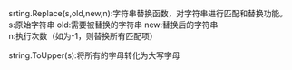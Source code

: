 srting.Replace(s,old,new,n):字符串替换函数，对字符串进行匹配和替换功能。
    s:原始字符串
    old:需要被替换的字符串
    new:替换后的字符串  
    n:执行次数（如为-1，则替换所有匹配项）


string.ToUpper(s):将所有的字母转化为大写字母